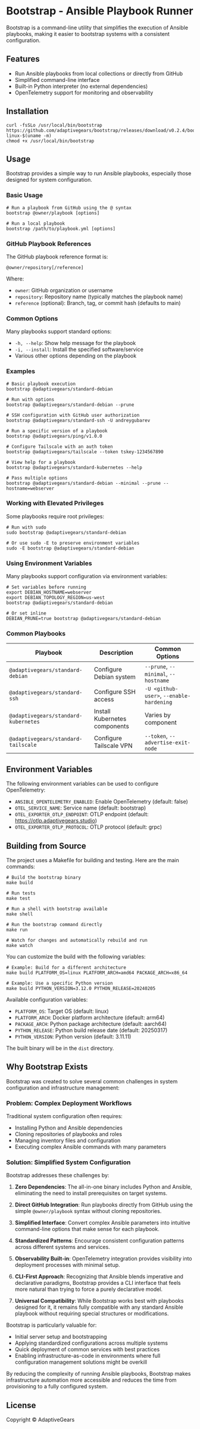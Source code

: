 # Bootstrap - Ansible Playbook Runner

Bootstrap is a command-line utility that simplifies the execution of Ansible playbooks, making it easier to bootstrap systems with a consistent configuration.

## Features

- Run Ansible playbooks from local collections or directly from GitHub
- Simplified command-line interface
- Built-in Python interpreter (no external dependencies)
- OpenTelemetry support for monitoring and observability

## Installation

```shell
curl -fsSLo /usr/local/bin/bootstrap https://github.com/adaptivegears/bootstrap/releases/download/v0.2.4/bootstrap-linux-$(uname -m)
chmod +x /usr/local/bin/bootstrap
```

## Usage

Bootstrap provides a simple way to run Ansible playbooks, especially those designed for system configuration.

### Basic Usage

```shell
# Run a playbook from GitHub using the @ syntax
bootstrap @owner/playbook [options]

# Run a local playbook
bootstrap /path/to/playbook.yml [options]
```

### GitHub Playbook References

The GitHub playbook reference format is:

```
@owner/repository[/reference]
```

Where:
- `owner`: GitHub organization or username
- `repository`: Repository name (typically matches the playbook name)
- `reference` (optional): Branch, tag, or commit hash (defaults to main)

### Common Options

Many playbooks support standard options:

- `-h, --help`: Show help message for the playbook
- `-i, --install`: Install the specified software/service
- Various other options depending on the playbook

### Examples

```shell
# Basic playbook execution
bootstrap @adaptivegears/standard-debian

# Run with options
bootstrap @adaptivegears/standard-debian --prune

# SSH configuration with GitHub user authorization
bootstrap @adaptivegears/standard-ssh -U andreygubarev

# Run a specific version of a playbook
bootstrap @adaptivegears/ping/v1.0.0

# Configure Tailscale with an auth token
bootstrap @adaptivegears/tailscale --token tskey-1234567890

# View help for a playbook
bootstrap @adaptivegears/standard-kubernetes --help

# Pass multiple options
bootstrap @adaptivegears/standard-debian --minimal --prune --hostname=webserver
```

### Working with Elevated Privileges

Some playbooks require root privileges:

```shell
# Run with sudo
sudo bootstrap @adaptivegears/standard-debian

# Or use sudo -E to preserve environment variables
sudo -E bootstrap @adaptivegears/standard-debian
```

### Using Environment Variables

Many playbooks support configuration via environment variables:

```shell
# Set variables before running
export DEBIAN_HOSTNAME=webserver
export DEBIAN_TOPOLOGY_REGION=us-west
bootstrap @adaptivegears/standard-debian

# Or set inline
DEBIAN_PRUNE=true bootstrap @adaptivegears/standard-debian
```

### Common Playbooks

| Playbook | Description | Common Options |
|----------|-------------|----------------|
| `@adaptivegears/standard-debian` | Configure Debian system | `--prune`, `--minimal`, `--hostname` |
| `@adaptivegears/standard-ssh` | Configure SSH access | `-U <github-user>`, `--enable-hardening` |
| `@adaptivegears/standard-kubernetes` | Install Kubernetes components | Varies by component |
| `@adaptivegears/standard-tailscale` | Configure Tailscale VPN | `--token`, `--advertise-exit-node` |

## Environment Variables

The following environment variables can be used to configure OpenTelemetry:

- `ANSIBLE_OPENTELEMETRY_ENABLED`: Enable OpenTelemetry (default: false)
- `OTEL_SERVICE_NAME`: Service name (default: bootstrap)
- `OTEL_EXPORTER_OTLP_ENDPOINT`: OTLP endpoint (default: https://otlp.adaptivegears.studio)
- `OTEL_EXPORTER_OTLP_PROTOCOL`: OTLP protocol (default: grpc)

## Building from Source

The project uses a Makefile for building and testing. Here are the main commands:

```shell
# Build the bootstrap binary
make build

# Run tests
make test

# Run a shell with bootstrap available
make shell

# Run the bootstrap command directly
make run

# Watch for changes and automatically rebuild and run
make watch
```

You can customize the build with the following variables:

```shell
# Example: Build for a different architecture
make build PLATFORM_OS=linux PLATFORM_ARCH=amd64 PACKAGE_ARCH=x86_64

# Example: Use a specific Python version
make build PYTHON_VERSION=3.12.0 PYTHON_RELEASE=20240205
```

Available configuration variables:
- `PLATFORM_OS`: Target OS (default: linux)
- `PLATFORM_ARCH`: Docker platform architecture (default: arm64)
- `PACKAGE_ARCH`: Python package architecture (default: aarch64)
- `PYTHON_RELEASE`: Python build release date (default: 20250317)
- `PYTHON_VERSION`: Python version (default: 3.11.11)

The built binary will be in the `dist` directory.

## Why Bootstrap Exists

Bootstrap was created to solve several common challenges in system configuration and infrastructure management:

### Problem: Complex Deployment Workflows

Traditional system configuration often requires:
- Installing Python and Ansible dependencies
- Cloning repositories of playbooks and roles
- Managing inventory files and configuration
- Executing complex Ansible commands with many parameters

### Solution: Simplified System Configuration

Bootstrap addresses these challenges by:

1. **Zero Dependencies**: The all-in-one binary includes Python and Ansible, eliminating the need to install prerequisites on target systems.

2. **Direct GitHub Integration**: Run playbooks directly from GitHub using the simple `@owner/playbook` syntax without cloning repositories.

3. **Simplified Interface**: Convert complex Ansible parameters into intuitive command-line options that make sense for each playbook.

4. **Standardized Patterns**: Encourage consistent configuration patterns across different systems and services.

5. **Observability Built-in**: OpenTelemetry integration provides visibility into deployment processes with minimal setup.

6. **CLI-First Approach**: Recognizing that Ansible blends imperative and declarative paradigms, Bootstrap provides a CLI interface that feels more natural than trying to force a purely declarative model.

7. **Universal Compatibility**: While Bootstrap works best with playbooks designed for it, it remains fully compatible with any standard Ansible playbook without requiring special structures or modifications.

Bootstrap is particularly valuable for:
- Initial server setup and bootstrapping
- Applying standardized configurations across multiple systems
- Quick deployment of common services with best practices
- Enabling infrastructure-as-code in environments where full configuration management solutions might be overkill

By reducing the complexity of running Ansible playbooks, Bootstrap makes infrastructure automation more accessible and reduces the time from provisioning to a fully configured system.

## License

Copyright © AdaptiveGears
